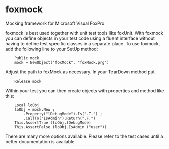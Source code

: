 # foxmock
Mocking framework for Microsoft Visual FoxPro

foxmock is best used together with unit test tools like foxUnit. With foxmock you can define objects in your test code using a fluent interface without having to define test specific classes in a separate place. To use foxmock, add the following line to your SetUp method:
```
	Public mock
	mock = NewObject("foxMock", "foxMock.prg")
```
Adjust the path to foxMock as necessary. In your TearDown method put
```
	Release mock
```
Within your test you can then create objects with properties and method like this:
```
	Local loObj
	loObj = mock.New ;
		.Property("lDebugMode").Is(".T.") ;
		.CallTo("IsAdmin").Return(".F.")
	This.AssertTrue (loObj.lDebugMode)
	This.AssertFalse (loObj.IsAdmin ("user"))
```
There are many more options available. Please refer to the test cases until a better documentation is available.
